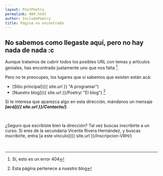 ```yaml
---
layout: PostPoetry
permalink: 404.html
author: IncludePoetry
title: Página no encontrada
---
```


## No sabemos como llegaste aquí, pero no hay nada de nada :c 

Aunque tratamos de cubrir todos los posibles URL con temas y artículos geniales, has encontrado justamente uno que nos falta [^1].

Pero no te preocupes, los lugares que sí sabemos que existen están acá:

- [Sitio principal]({{ site.url }} "A programar")
- [Nuestro blog]({{ site.url }}/Poetry/ "El blog") [^2]

Si te interesa que aparezca algo en esta dirección, mándanos un mensaje ***[acá]({{ site.url }}/Contacto/)***.

&nbsp;

¿Seguro que escribiste bien la dirección? Tal vez buscas inscribirte a un curso. Si eres de la secundaria Vicente Rivera Hernández, y buscas inscribirte, entra [a este vínculo]({{ site.url }}/Inscripcion-VRH/) 

&nbsp;

[^1]: Sí, esto es un error 404
[^2]: Esta página pertenece a nuestro blog
